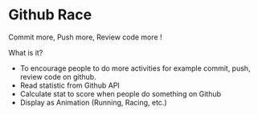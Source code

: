 # Github Race
Commit more, Push more, Review code more !


What is it? 
- To encourage people to do more activities for example commit, push, review code on github.
- Read statistic from Github API
- Calculate stat to score when people do something on Github
- Display as Animation (Running, Racing, etc.)
